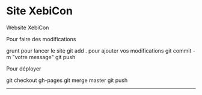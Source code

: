 Site XebiCon
===========

Website XebiCon

Pour faire des modifications

grunt pour lancer le site
git add . pour ajouter vos modifications
git commit -m "votre message"
git push

Pour déployer

git checkout gh-pages
git merge master
git push


----
